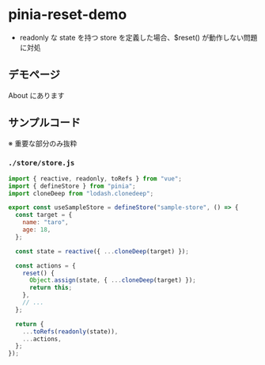 <html lang="ja">

# pinia-reset-demo

- readonly な state を持つ store を定義した場合、$reset() が動作しない問題に対処

## デモページ

About にあります

## サンプルコード

※ 重要な部分のみ抜粋

### `./store/store.js`

```javascript
import { reactive, readonly, toRefs } from "vue";
import { defineStore } from "pinia";
import cloneDeep from "lodash.clonedeep";

export const useSampleStore = defineStore("sample-store", () => {
  const target = {
    name: "taro",
    age: 18,
  };

  const state = reactive({ ...cloneDeep(target) });

  const actions = {
    reset() {
      Object.assign(state, { ...cloneDeep(target) });
      return this;
    },
    // ...
  };

  return {
    ...toRefs(readonly(state)),
    ...actions,
  };
});
```

</html>
